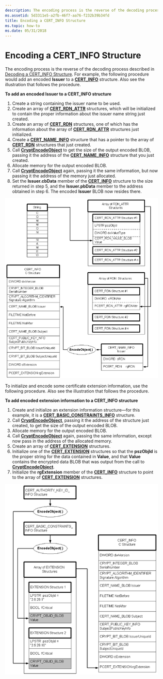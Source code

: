 ```yaml
---
description: The encoding process is the reverse of the decoding process described in Decoding a CERT\_INFO Structure.
ms.assetid: 5d3311e5-a2fb-46f7-aa76-f232b39b34fd
title: Encoding a CERT_INFO Structure
ms.topic: how-to
ms.date: 05/31/2018
---
```


# Encoding a CERT\_INFO Structure

The encoding process is the reverse of the decoding process described in [Decoding a CERT\_INFO Structure](decoding-a-cert-info-structure.md). For example, the following procedure would add an encoded **Issuer** to a [**CERT\_INFO**](/windows/desktop/api/Wincrypt/ns-wincrypt-cert_info) structure. Also see the illustration that follows the procedure.

**To add an encoded Issuer to a CERT\_INFO structure**

1.  Create a string containing the issuer name to be used.
2.  Create an array of [**CERT\_RDN\_ATTR**](/windows/desktop/api/Wincrypt/ns-wincrypt-cert_rdn_attr) structures, which will be initialized to contain the proper information about the issuer name string just created.
3.  Create an array of [**CERT\_RDN**](/windows/desktop/api/Wincrypt/ns-wincrypt-cert_rdn) structures, one of which has the information about the array of [**CERT\_RDN\_ATTR**](/windows/desktop/api/Wincrypt/ns-wincrypt-cert_rdn_attr) structures just initialized.
4.  Create a [**CERT\_NAME\_INFO**](/windows/desktop/api/Wincrypt/ns-wincrypt-cert_name_info) structure that has a pointer to the array of [**CERT\_RDN**](/windows/desktop/api/Wincrypt/ns-wincrypt-cert_rdn) structures that just created.
5.  Call [**CryptEncodeObject**](/windows/desktop/api/Wincrypt/nf-wincrypt-cryptencodeobject) to get the size of the output encoded BLOB, passing it the address of the [**CERT\_NAME\_INFO**](/windows/desktop/api/Wincrypt/ns-wincrypt-cert_name_info) structure that you just created.
6.  Allocate memory for the output encoded BLOB.
7.  Call [**CryptEncodeObject**](/windows/desktop/api/Wincrypt/nf-wincrypt-cryptencodeobject) again, passing it the same information, but now passing it the address of the memory just allocated.
8.  Set the **Issuer.cbData** member of the [**CERT\_INFO**](/windows/desktop/api/Wincrypt/ns-wincrypt-cert_info) structure to the size returned in step 5, and the **Issuer.pbData** member to the address obtained in step 6. The encoded **Issuer** BLOB now resides there.

![adding an encoded issuer to a cert\-info structure](images/encflow.png)

To initialize and encode some certificate extension information, use the following procedure. Also see the illustration that follows the procedure.

**To add encoded extension information to a CERT\_INFO structure**

1.  Create and initialize an extension information structure—for this example, it is a [**CERT\_BASIC\_CONSTRAINTS\_INFO**](/windows/desktop/api/Wincrypt/ns-wincrypt-cert_basic_constraints_info) structure.
2.  Call [**CryptEncodeObject**](/windows/desktop/api/Wincrypt/nf-wincrypt-cryptencodeobject), passing it the address of the structure just created, to get the size of the output encoded BLOB.
3.  Allocate memory for the output encoded BLOB.
4.  Call [**CryptEncodeObject**](/windows/desktop/api/Wincrypt/nf-wincrypt-cryptencodeobject) again, passing the same information, except now pass in the address of the allocated memory.
5.  Create an array of [**CERT\_EXTENSION**](/windows/desktop/api/Wincrypt/ns-wincrypt-cert_extension) structures.
6.  Initialize one of the [**CERT\_EXTENSION**](/windows/desktop/api/Wincrypt/ns-wincrypt-cert_extension) structures so that the **pszObjId** is the proper string for the data contained in **Value**, and that **Value** contains the encrypted data BLOB that was output from the call to [**CryptEncodeObject**](/windows/desktop/api/Wincrypt/nf-wincrypt-cryptencodeobject).
7.  Initialize the **rgExtension** member of the [**CERT\_INFO**](/windows/desktop/api/Wincrypt/ns-wincrypt-cert_info) structure to point to the array of [**CERT\_EXTENSION**](/windows/desktop/api/Wincrypt/ns-wincrypt-cert_extension) structures.

![adding encoded extension information to a cert\-info structure](images/xtenflow.png)

 

 



